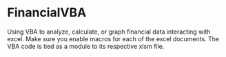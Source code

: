 # FinancialVBA
Using VBA to analyze, calculate, or graph financial data interacting with excel.
Make sure you enable macros for each of the excel documents. The VBA code is tied as a module to its respective xlsm file.
